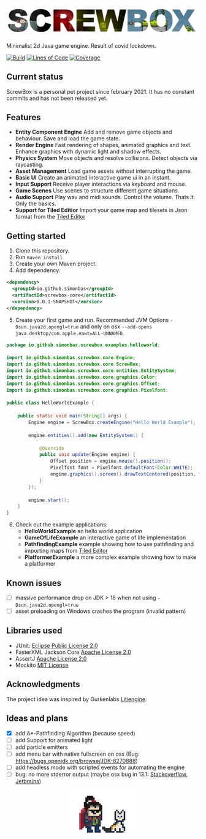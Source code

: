 ![Project Logo](docs/logo.png)

Minimalist 2d Java game engine. Result of covid lockdown.

[![Build](https://github.com/simonbas/screwbox/actions/workflows/build.yml/badge.svg)](https://github.com/simonbas/screwbox/actions/workflows/build.yml) [![Lines of Code](https://sonarcloud.io/api/project_badges/measure?project=simonbas_screwbox&metric=ncloc)](https://sonarcloud.io/summary/new_code?id=simonbas_screwbox) [![Coverage](https://sonarcloud.io/api/project_badges/measure?project=simonbas_screwbox&metric=coverage)](https://sonarcloud.io/summary/new_code?id=simonbas_screwbox)


## Current status
ScrewBox is a personal pet project since february 2021. It has no constant commits and has not been released yet.

## Features

- **Entity Component Engine** Add and remove game objects and behaviour. Save and load the game state.
- **Render Engine** Fast rendering of shapes, animated graphics and text. Enhance graphics with dynamic light and shadow
  effects.
- **Physics System** Move objects and resolve collisions. Detect objects via raycasting.
- **Asset Management** Load game assets without interrupting the game.
- **Basic UI** Create an animated interactive game ui in an instant.
- **Input Support** Receive player interactions via keyboard and mouse.
- **Game Scenes** Use scenes to structure different game situations.
- **Audio Support** Play wav and midi sounds. Control the volume. Thats it. Only the basics.
- **Support for Tiled Editior** Import your game map and tilesets in Json format from
  the [Tiled Editor](https://www.mapeditor.org)

## Getting started

1. Clone this repository.
2. Run `maven install`
3. Create your own Maven project.
4. Add dependency:

``` xml
<dependency>
  <groupId>io.github.simonbas</groupId>
  <artifactId>screwbox-core</artifactId>
  <version>0.0.1-SNAPSHOT</version>
</dependency>
```
5. Create your first game and run. Recommended JVM Options `-Dsun.java2d.opengl=true` and only on
   osx `--add-opens java.desktop/com.apple.eawt=ALL-UNNAMED`.

``` java
package io.github.simonbas.screwbox.examples.helloworld;

import io.github.simonbas.screwbox.core.Engine;
import io.github.simonbas.screwbox.core.ScrewBox;
import io.github.simonbas.screwbox.core.entities.EntitySystem;
import io.github.simonbas.screwbox.core.graphics.Color;
import io.github.simonbas.screwbox.core.graphics.Offset;
import io.github.simonbas.screwbox.core.graphics.Pixelfont;

public class HelloWorldExample {

    public static void main(String[] args) {
        Engine engine = ScrewBox.createEngine("Hello World Example");

        engine.entities().add(new EntitySystem() {

            @Override
            public void update(Engine engine) {
                Offset position = engine.mouse().position();
                Pixelfont font = Pixelfont.defaultFont(Color.WHITE);
                engine.graphics().screen().drawTextCentered(position, "HELLO WORLD!", font, 4);
            }
        });

        engine.start();
    }
}
```

6. Check out the example applications:
    - **HelloWorldExample** an hello world application
    - **GameOfLifeExample** an interactive game of life implementation
    - **PathfindingExample** example showing how to use pathfinding and importing maps
      from [Tiled Editor](https://www.mapeditor.org)
    - **PlatformerExample** a more complex example showing how to make a platformer

## Known issues

- [ ] massive performance drop on JDK > 18 when not using `-Dsun.java2d.opengl=true`
- [ ] asset preloading on Windows crashes the program (invalid pattern)

## Libraries used

- JUnit: [Eclipse Public License 2.0](https://github.com/junit-team/junit5/blob/main/LICENSE.md)
- FasterXML Jackson Core [Apache License 2.0](https://github.com/FasterXML/jackson-core/blob/2.14/LICENSE)
- AssertJ [Apache License 2.0](https://github.com/assertj/assertj-core/blob/main/LICENSE.txt)
- Mockito [MIT License](https://github.com/mockito/mockito/blob/main/LICENSE)

## Acknowledgments

The project idea was inspired by Gurkenlabs [Litiengine](https://github.com/gurkenlabs/litiengine).

## Ideas and plans

- [x] add A*-Pathfinding Algorithm (because speed)
- [ ] add Support for animated light
- [ ] add particle emitters
- [ ] add menu bar with native fullscreen on osx (Bug: https://bugs.openjdk.org/browse/JDK-8270888)
- [ ] add headless mode with scripted events for automating the engine
- [ ] bug: no more stderror output (maybe osx bug in
  13.1: [Stackoverflow](https://stackoverflow.com/questions/74609260/r-warnings-errors-in-a-fresh-install), [Jetbrains](https://youtrack.jetbrains.com/issue/PY-58036))

<p align="center"><img src="docs/outro.gif"></p>
